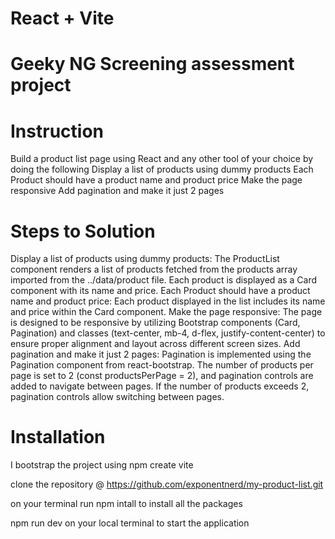 # React + Vite

# Geeky NG Screening assessment project 

# Instruction 

Build a product list page using React and any other tool of your choice by doing the following 
Display a list of products using dummy products
Each Product should have a product name and product price
Make the page responsive
Add pagination and make it just 2 pages

# Steps to Solution
Display a list of products using dummy products: The ProductList component renders a list of products fetched from the products array imported from the ../data/product file. Each product is displayed as a Card component with its name and price.
Each Product should have a product name and product price: Each product displayed in the list includes its name and price within the Card component.
Make the page responsive: The page is designed to be responsive by utilizing Bootstrap components (Card, Pagination) and classes (text-center, mb-4, d-flex, justify-content-center) to ensure proper alignment and layout across different screen sizes.
Add pagination and make it just 2 pages: Pagination is implemented using the Pagination component from react-bootstrap. The number of products per page is set to 2 (const productsPerPage = 2), and pagination controls are added to navigate between pages. If the number of products exceeds 2, pagination controls allow switching between pages.


# Installation
I  bootstrap the project using npm create vite

clone the repository @ https://github.com/exponentnerd/my-product-list.git

on your terminal run npm intall to install all the packages 

npm run dev on your local terminal to start the application 
